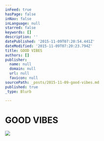 ```yaml
---
inFeed: true
hasPage: false
inNav: false
inLanguage: null
starred: false
keywords: []
description: ''
datePublished: '2015-11-09T07:20:54.441Z'
dateModified: '2015-11-09T07:20:23.794Z'
title: GOOD VIBES
authors: []
publisher:
  name: null
  domain: null
  url: null
  favicon: null
sourcePath: _posts/2015-11-09-good-vibes.md
published: true
_type: Blurb

---
```

# **GOOD VIBES**
![](https://the-grid-user-content.s3-us-west-2.amazonaws.com/6f390158-0563-4905-a03c-882c1b0b1a39.jpg)